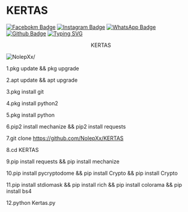 # KERTAS 
[![Facebokm Badge](https://img.shields.io/badge/-facebook.NolepXxxx-blue?style=flat&logo=Facebook&logoColor=white&link=https://www.facebook.com/profile.php?id=100000065589321.qwerty69/)](https://www.facebook.com/profile.php?id=100000065589321.qwerty69) [![Instagram Badge](https://img.shields.io/badge/-instagram.NolepXxxx_-f01397?style=flat&logo=Instagram&logoColor=white&link=https://www.instagram.com/NolepXxxx.qwerty_/)](https://www.instagram.com/NolepXxxx.qwerty_/) [![WhatsApp Badge](https://img.shields.io/badge/-6285759162117-green?style=flat&logo=WhatsApp&logoColor=white&link=https://wa.me/6285759162117/)](https://wa.me/6289667838732/) [![Github Badge](https://img.shields.io/badge/-NolepXxx-red?style=flat&logo=Github&logoColor=white&link=https://github.com/maskprivate1457/)](https://github.com/NolepXx)
[![Typing SVG](https://readme-typing-svg.herokuapp.com?font=Koulen&size=25&duration=5000&color=light&center=true&vCenter=true&multiline=true&width=600&lines=++.Jangan+Lupa+Nonton+Okep+Dan+Comli+Jangan+Kasih+Kendor+Gass+Croot)](https://git.io/typing-svg)
<p align="center">KERTAS</p>
<p align=left> <img src=https://komarev.com/ghpvc/?username=maskprivate1457 alt=NolepXx/> </p>

1.pkg update && pkg upgrade 

2.apt update && apt upgrade 

3.pkg install git

4.pkg install python2 

5.pkg install python 

6.pip2 install mechanize && pip2 install requests

7.git clone https://github.com/NolepXx/KERTAS

8.cd KERTAS

9.pip install requests && pip install mechanize 

10.pip install pycryptodome && pip install Crypto && pip install Crypto

11.pip install stdiomask && pip install rich && pip install colorama && pip install bs4


12.python Kertas.py
